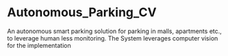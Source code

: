 # Autonomous_Parking_CV
An autonomous smart parking solution for parking in malls, apartments etc., to leverage human less monitoring. The System leverages computer vision for the implementation
